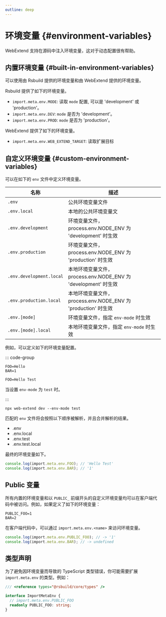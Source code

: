 ```yaml
---
outline: deep
---
```


# 环境变量 {#environment-variables}

WebExtend 支持在源码中注入环境变量，这对于动态配置很有帮助。

## 内置环境变量 {#built-in-environment-variables}

可以使用由 Rsbuild 提供的环境变量和由 WebExtend 提供的环境变量。

Rsbuild 提供了如下的环境变量。

- `import.meta.env.MODE`: 读取 `mode` 配置, 可以是 'development' 或 'production'。
- `import.meta.env.DEV`: `mode` 是否为 'development'。
- `import.meta.env.PROD`: `mode` 是否为 'production'。

WebExtend 提供了如下的环境变量。

- `import.meta.env.WEB_EXTEND_TARGET`: 读取扩展目标

## 自定义环境变量 {#custom-environment-variables}

可以在如下的 `env` 文件中定义环境变量。

| 名称                     | 描述                                                           |
| ------------------------ | -------------------------------------------------------------- |
| `.env`                   | 公共环境变量文件                                               |
| `.env.local`             | 本地的公共环境变量文                                           |
| `.env.development`       | 环境变量文件，process.env.NODE_ENV 为 'development' 时生效     |
| `.env.production`        | 环境变量文件，process.env.NODE_ENV 为 'production' 时生效      |
| `.env.development.local` | 本地环境变量文件，process.env.NODE_ENV 为 'development' 时生效 |
| `.env.production.local`  | 本地环境变量文件，process.env.NODE_ENV 为 'production' 时生效  |
| `.env.[mode]`            | 环境变量文件，指定 `env-mode` 时生效                           |
| `.env.[mode].local`      | 本地环境变量文件，指定 `env-mode` 时生效                       |

例如，可以定义如下的环境变量配置。

::: code-group

```[.env]
FOO=Hello
BAR=1
```

```[.env.test]
FOO=Hello Test
```

当设置 `env-mode` 为 `test` 时。

:::

```shell
npx web-extend dev --env-mode test
```

匹配的 `env` 文件将会按照以下顺序被解析，并且合并解析的结果。

- .env
- .env.local
- .env.test
- .env.test.local

最终的环境变量如下。

```ts [rsbuild.config.ts]
console.log(import.meta.env.FOO); // 'Hello Test'
console.log(import.meta.env.BAR); // '1'
```

## Public 变量

所有内置的环境变量和以 `PUBLIC_` 前缀开头的自定义环境变量均可以在客户端代码中被访问。例如，如果定义了如下的环境变量：

```[.env]
PUBLIC_FOO=1
BAR=2
```

在客户端代码中，可以通过 `import.meta.env.<name>` 来访问环境变量。

```ts [src/popup/index.ts]
console.log(import.meta.env.PUBLIC_FOO); // -> '1'
console.log(import.meta.env.BAR); // -> undefined
```

## 类型声明

为了避免因环境变量而导致的 TypeScript 类型错误，你可能需要扩展 `import.meta.env` 的类型。例如：

```ts [src/env.d.ts]
/// <reference types="@rsbuild/core/types" />

interface ImportMetaEnv {
  // import.meta.env.PUBLIC_FOO
  readonly PUBLIC_FOO: string;
}
```
